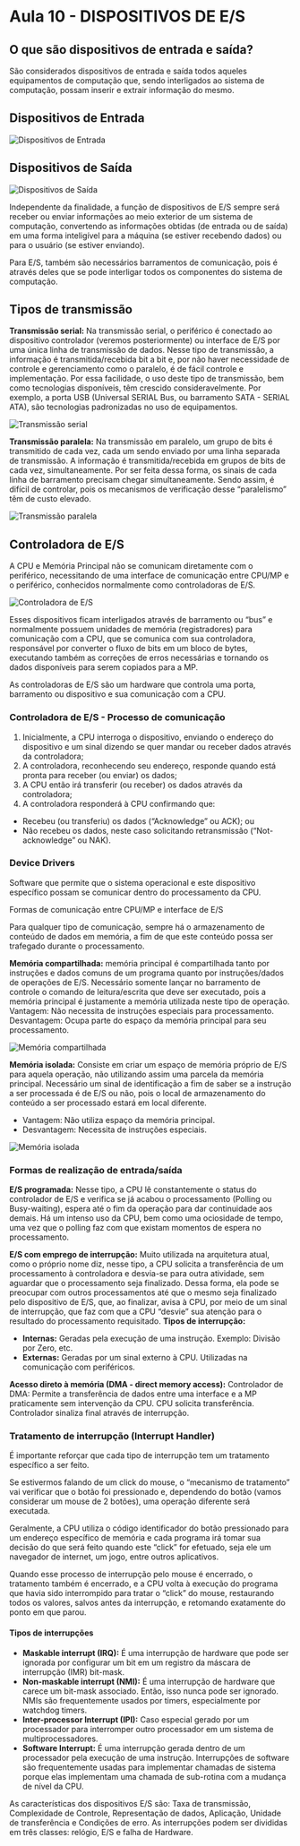 # Aula 10 - DISPOSITIVOS DE E/S

## O que são dispositivos de entrada e saída?

São considerados dispositivos de entrada e saída todos aqueles equipamentos de computação que, sendo interligados ao sistema de computação, possam inserir e extrair informação do mesmo.  

## Dispositivos de Entrada

![Dispositivos de Entrada]("/media/dispositivos_entrada.png")

## Dispositivos de Saída

![Dispositivos de Saída]("/media/dispositivos_saida.png")

Independente da finalidade, a função de dispositivos de E/S sempre será receber ou enviar informações ao meio exterior de um sistema de computação, convertendo as informações obtidas (de entrada ou de saída) em uma forma inteligível para a máquina (se estiver recebendo dados) ou para o usuário (se estiver enviando).

Para E/S, também são necessários barramentos de comunicação, pois é através deles que se pode interligar todos os componentes do sistema de computação.

## Tipos de transmissão

**Transmissão serial:** Na transmissão serial, o periférico é conectado ao dispositivo controlador (veremos posteriormente) ou interface de E/S por uma única linha de transmissão de dados. Nesse tipo de transmissão, a informação é transmitida/recebida bit a bit e, por não haver necessidade de controle e gerenciamento como o paralelo, é de fácil controle e implementação. Por essa facilidade, o uso deste tipo de transmissão, bem como tecnologias disponíveis, têm crescido consideravelmente. Por exemplo, a porta USB (Universal SERIAL Bus, ou barramento SATA - SERIAL ATA), são tecnologias padronizadas no uso de equipamentos.

![Transmissão serial]("/media/transmissao_serial.png")

**Transmissão paralela:** Na transmissão em paralelo, um grupo de bits é transmitido de cada vez, cada um sendo enviado por uma linha separada de transmissão. A informação é transmitida/recebida em grupos de bits de cada vez, simultaneamente. Por ser feita dessa forma, os sinais de cada linha de barramento precisam chegar simultaneamente. Sendo assim, é difícil de controlar, pois os mecanismos de verificação desse “paralelismo” têm de custo elevado.

![Transmissão paralela]("/media/transmissao_paralela.png")

## Controladora de E/S

A CPU e Memória Principal não se comunicam diretamente com o periférico, necessitando de uma interface de comunicação entre CPU/MP e o periférico, conhecidos normalmente como controladoras de E/S.

![Controladora de E/S]("/media/controladora_e-s.png")

Esses dispositivos ficam interligados através de barramento ou “bus” e normalmente possuem unidades de memória (registradores) para comunicação com a CPU, que se comunica com sua controladora, responsável por converter o fluxo de bits em um bloco de bytes, executando também as correções de erros necessárias e tornando os dados disponíveis para serem copiados para a MP.

As controladoras de E/S são um hardware que controla uma porta, barramento ou dispositivo e sua comunicação com a CPU.

### Controladora de E/S - Processo de comunicação

1. Inicialmente, a CPU interroga o dispositivo, enviando o endereço do dispositivo e um sinal dizendo se quer mandar ou receber dados através da controladora;
2. A controladora, reconhecendo seu endereço, responde quando está pronta para receber (ou enviar) os dados;
3. A CPU então irá transferir (ou receber) os dados através da controladora;
4. A controladora responderá à CPU confirmando que:
- Recebeu (ou transferiu) os dados (“Acknowledge” ou ACK); ou
- Não recebeu os dados, neste caso solicitando retransmissão (“Not-acknowledge” ou NAK).

### Device Drivers

Software que permite que o sistema operacional e este dispositivo específico possam se comunicar dentro do processamento da CPU.

Formas de comunicação entre CPU/MP e interface de E/S

Para qualquer tipo de comunicação, sempre há o armazenamento de conteúdo de dados em memória, a fim de que este conteúdo possa ser trafegado durante o processamento.

**Memória compartilhada:** memória principal é compartilhada tanto por instruções e dados comuns de um programa quanto por instruções/dados de operações de E/S. Necessário somente lançar no barramento de controle o comando de leitura/escrita que deve ser executado, pois a memória principal é justamente a memória utilizada neste tipo de operação.
Vantagem: Não necessita de instruções especiais para processamento.
Desvantagem: Ocupa parte do espaço da memória principal para seu processamento.

![Memória compartilhada]("/media/memoria_compartilhada.png")

**Memória isolada:** Consiste em criar um espaço de memória próprio de E/S para aquela operação, não utilizando assim uma parcela da memória principal. Necessário um sinal de identificação a fim de saber se a instrução a ser processada é de E/S ou não, pois o local de armazenamento do conteúdo a ser processado estará em local diferente.
- Vantagem: Não utiliza espaço da memória principal.
- Desvantagem: Necessita de instruções especiais.

![Memória isolada]("/media/memoria_isolada.png")

### Formas de realização de entrada/saída

**E/S programada:** Nesse tipo, a CPU lê constantemente o status do controlador de E/S e verifica se já acabou o processamento (Polling ou Busy-waiting), espera até o fim da operação para dar continuidade aos demais. Há um intenso uso da  CPU, bem como uma ociosidade de tempo, uma vez que o polling faz com que existam momentos de espera no processamento.

**E/S com emprego de interrupção:** Muito utilizada na arquitetura atual, como o próprio nome diz, nesse tipo, a CPU solicita a transferência de um processamento à controladora e desvia-se para outra atividade, sem aguardar que o processamento seja finalizado. Dessa forma, ela pode se preocupar com outros processamentos até que o mesmo seja finalizado pelo dispositivo de E/S, que, ao finalizar, avisa à CPU, por meio de um sinal de interrupção, que faz com que a CPU “desvie” sua atenção para o resultado do processamento requisitado.
**Tipos de interrupção:**
- **Internas:** Geradas pela execução de uma instrução. Exemplo: Divisão por Zero, etc.
- **Externas:** Geradas por um sinal externo à CPU. Utilizadas na comunicação com periféricos.

**Acesso direto à memória (DMA - direct memory access):** Controlador de DMA: Permite a transferência de dados entre uma interface e a MP praticamente sem intervenção da CPU. CPU solicita transferência. Controlador sinaliza final através de interrupção.

### Tratamento de interrupção (Interrupt Handler)

É importante reforçar que cada tipo de interrupção tem um tratamento específico a ser feito.

Se estivermos falando de um click do mouse, o “mecanismo de tratamento” vai verificar que o botão foi pressionado e, dependendo do botão (vamos considerar um mouse de 2 botões), uma operação diferente será executada.

Geralmente, a CPU utiliza o código identificador do botão pressionado para um endereço específico de memória e cada programa irá tomar sua decisão do que será feito quando este “click” for efetuado, seja ele um navegador de internet, um jogo, entre outros aplicativos.

Quando esse processo de interrupção pelo mouse é encerrado, o tratamento também é encerrado, e a CPU volta à execução do programa que havia sido interrompido para tratar o “click” do mouse, restaurando todos os valores, salvos antes da interrupção, e retomando exatamente do ponto em que parou.

#### Tipos de interrupções

- **Maskable interrupt (IRQ):** É uma interrupção de hardware que pode ser ignorada por configurar um bit em um registro da máscara de interrupção (IMR) bit-mask.
- **Non-maskable interrupt (NMI):** É uma interrupção de hardware que carece um bit-mask associado. Então, isso nunca pode ser ignorado. NMIs são frequentemente usados por timers, especialmente por watchdog timers.
- **Inter-processor Interrupt (IPI):** Caso especial gerado por um processador para interromper outro processador em um sistema de multiprocessadores.
- **Software Interrupt:** É uma interrupção gerada dentro de um processador pela execução de uma instrução. Interrupções de software são frequentemente usadas para implementar chamadas de sistema porque elas implementam uma chamada de sub-rotina com a mudança de nível da CPU.

As características dos dispositivos E/S são: Taxa de transmissão, Complexidade de Controle, Representação de dados, Aplicação, Unidade de transferência e Condições de erro. As interrupções podem ser divididas em três classes: relógio, E/S e falha de Hardware.